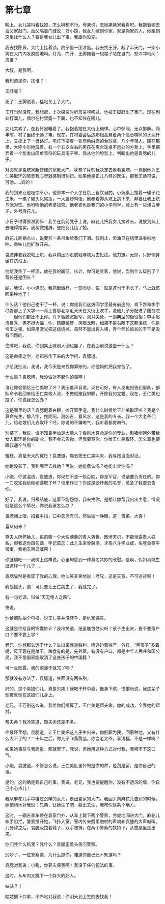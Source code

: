    

# 第七章

晚上，女儿哭叫着找娘，怎么哄都不行。母亲说，去她姥姥家看看吧。我抱着她去岳父家敲门。岳父隔着门缝说：万小跑，我女儿嫁到你家，就是你家的人，你跑到这里找什么人？要是我女儿出了事，我跟你没完。

我去找陈鼻，大门上挂着锁，院子里一团漆黑。我去找王肝，敲了半天门，一条小狗在大门内发疯般地叫。灯亮，门开，王脚拖着一根棍子站在当门，怒冲冲地问：找谁？

大叔，是我啊。

我知道是你，找谁？！

王肝呢？

死了！王脚说着，猛地关上了大门。

王肝当然没死。我想起，上次探亲时听母亲唠叨过，他被王脚赶出了家门，现在到处打溜儿，偶尔在村里露一下面，也不知住在哪儿。

女儿哭累了，在我怀里睡着了。我抱着她在大街上徜徉。心中郁闷，无以排解。两年前，村子里终于通了电，现在，在村委会后边那根高悬着两个高音喇叭的水泥杆上，又挂上了一盏路灯。电灯下摆着一张蓝色绒面的台球桌，几个年轻人，围在那里，大呼小叫地玩着。有一个五岁左右的男孩在离台球桌不远处的方凳上，手里摆弄着一个能发出简单音符的玩具电子琴。我从他的脸型上，判断出他是袁腮的儿子。

对面就是袁腮家新修建的宽敞大门。犹豫了片刻我决定去看看袁腮。一想到他为王仁美取环的情景我心里就感到很别扭。如果他是正儿八经的医生，那我无话可说，可他……妈的！

我的到来让他吃惊不小。他原本一个人坐在炕上自饮自酌。小炕桌上摆着一碟子花生米，一碟子罐头凤尾鱼，一大盘炒鸡蛋。他赤着脚从炕上跳下来，非要让我上炕与他对饮。他吩咐他的老婆加菜。他老婆也是我们的小学同学，脸上有一些浅白麻子，外号麻花儿。

小日子过得很滋润嘛！我坐在炕前凳子上说。麻花儿把我女儿接过去，说放到炕上去睡得踏实。我稍微推辞，便把女儿给了她。

麻花儿刷锅点火，说要煎一条带鱼给我们下酒。我制止，但油已在锅里滋啦啦地响，香味儿也扩散开来。

袁腮非要我脱鞋上炕，我以稍坐即走脱鞋麻烦为由拒绝。他力邀，无奈，只好侧身坐在炕沿上。

他给我倒了一杯酒，放在我的面前。伙计，你可是贵客，他说，当到什么级别了？营长还是团长？

屁，我说，小小连职。我抓起酒杯，一饮而尽，说：就是这也干不长了，马上就该回来种地了！

什么话？他自己也干了一杯，说：你是我们这拨同学里最有前途的，肖下唇和李手尽管都上了大学——肖上唇那老杂毛天天在大街上吹牛，说他儿子分配进了国务院——但他们都比不上你。肖下唇腮宽额窄，双耳尖耸，一副典型的衙役相；李手眉清目秀，但不担大福；你，鹤腿猿臂，凤眼龙睛，如果不是右眼下这颗泪痣，你是帝王之相。如果用激光把这痣烧掉，虽然不能出将入相，弄个师长旅长的干干是没有问题的。

住嘴吧，我说，你到集上唬别人倒也罢了，在我面前说这些干什么？

这是命相之学，老祖宗传下来的大学问，袁腮道。

少给我扯淡，我说，我今天是来找你算账的，你他妈的把我害苦了。

什么事？袁腮问，我没做对不起你的事啊！

谁让你偷偷给王仁美取了环？我压低声音说，现在可好，有人发电报告到部队，部队命令我回来给王仁美做人流，不做就撤我的职，开除我的党籍。现在，王仁美也跑了，你说我怎么办？

这是哪里的话？袁腮翻着白眼，摊开双手道，我什么时候给王仁美取环啦？我是个算命先生，排八字，推阴阳，测凶吉，看风水，这是我的专长。我一个大老爷们儿，给老娘们儿去取环？呸，你说的不嫌晦气，我听着都觉晦气。

别装了，我说，谁不知袁半仙是大能人？看风水算命是你的专业，劁猪阉狗外带给女人取环是你的副业。我不会去告你，但我要骂你。你给王仁美取环，怎么着也要跟我通个气啊！

冤枉，真是天大的冤枉！袁腮道，你去把王仁美叫来，我与她当面对证。

她跑没影了，我到哪里去找她？再说，她能承认吗？她能出卖你吗？

小跑，你这混蛋，袁腮道，你现在不是一般百姓，你是军官，说话要负责任的。你一口咬定我给你老婆取了环？谁来作证？你这是毁坏我的名誉，惹急了我要去告你。

好了，我说，归根结底，这事不能怨你。我来找你，是想让你帮我出出主意，情况就是这么个情况，你说我该怎么办？

袁腮闭上眼，掐着手指，口中念念有词。然后猛一睁眼，道：贤弟，大喜！

喜从何来？

尊夫人所怀胎儿，系前朝一个大名鼎鼎的贵人转世，因涉天机，不能泄露贵人姓名，但我送你四句话，牢记莫忘：此儿生来骨骼清，才高八斗学业成，名登金榜平常事，紫袍玉带显威荣！

你就编吧——我嘴上这样说，心里却感到一种莫名其妙的欣慰。是啊，假如真能生出这样一个儿子……

袁腮显然是看穿了我的心理。他似笑非笑地说：老兄，这是天意，不可违背啊！

我摇摇头，道：可只要让王仁美生了，我就完了。

有一句老话，叫做“天无绝人之路”。

快说。

你给部队拍个电报，说王仁美并没怀孕，是仇家诬告。

这就是你给我的锦囊妙计？我冷笑道，纸里能包住火吗？孩子生出来，要不要落户口？要不要上学？

老兄，你想那么远干什么？生出来就是胜利。咱这边管得严，外县，“黑孩子”多着呢，反正现在是单干，粮食有的是，先养着，有没有户口，都是中华人民共和国公民，我不信国家能取消了这些孩子的中国籍？

可一旦败露，我的前途不就完了吗？

那就没有办法了，袁腮道，甘蔗没有两头甜。

妈的，这个臭娘们儿，真是欠揍！我喝干杯中酒，撤身下炕，恨恨地说，我这辈子倒霉就倒在这娘们儿身上。

老兄，千万别这么说，我给你们推算了，王仁美是帮夫命，你的成功，全靠她的帮衬。

帮夫命？我冷笑道，毁夫命还差不多。

往最坏里想，袁腮道，让王仁美把这儿子生出来，你削职为民，回家种地，又有什么大不了的？二十年之后，你儿子飞黄腾达，你当老太爷，享清福，不是一样吗？

如果她事前与我商量，那就罢了，我说，但她用这种方式对付我，我咽不下这口气。

小跑，袁腮道，不管怎么说，王仁美肚里怀的是你的种，是刮是留，是你自己的事。

是的，这的确是我自己的事，我说，老兄，我也要提醒你，没有不透风的墙，你自己小心点儿！

我从麻花儿手中接过沉睡的女儿，走出袁家的大门。我回头向麻花儿告别的时候，她悄悄地对我说：兄弟，让她生了吧，躲出去生，我帮你联系个地方。

这时，一辆吉普车停在袁家门外，从车上跳下两个警察，虎虎地闯进大门。麻花儿伸手阻拦，警察推开她，飞扑入室。室内传来劈里啪啦的声响和袁腮的大声喊叫。几分钟之后，袁腮趿拉着鞋子，双手被铐，在两个警察的挟持下，从堂屋里走出来。

你们凭什么抓我？凭什么？袁腮歪着头质问警察。

别吵了，一位警察道，为什么抓你，难道你自己还不知道吗？

袁腮对我说：小跑，你要去保我啊！我没干任何犯法的事。

这时，从车内又跳下一个胖大的妇人。

姑姑？！

姑姑摘下口罩，冷冷地对我说：你明天到卫生院去找我！